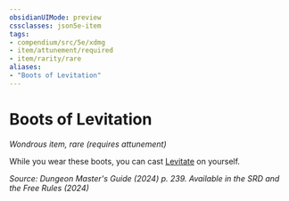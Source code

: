 ```yaml
---
obsidianUIMode: preview
cssclasses: json5e-item
tags:
- compendium/src/5e/xdmg
- item/attunement/required
- item/rarity/rare
aliases: 
- "Boots of Levitation"
---
```

# Boots of Levitation
*Wondrous item, rare (requires attunement)*  



While you wear these boots, you can cast [Levitate](/3-Mechanics/CLI/spells/levitate-xphb.md) on yourself.

*Source: Dungeon Master's Guide (2024) p. 239. Available in the <span title='Systems Reference Document (5.2)'>SRD</span> and the Free Rules (2024)*